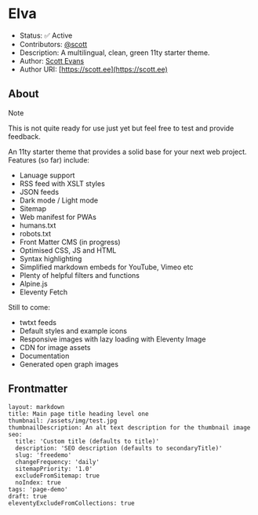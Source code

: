 # Elva

* Status: ✅ Active
* Contributors: [@scott](https://toot.scott.ee/@scott)
* Description: A multilingual, clean, green 11ty starter theme.
* Author: [Scott Evans](https://scott.ee)
* Author URI: [https://scott.ee](https://scott.ee)

## About

> [!NOTE]  
> This is not quite ready for use just yet but feel free to test and provide feedback.

An 11ty starter theme that provides a solid base for your next web project. Features (so far) include:

* Lanuage support
* RSS feed with XSLT styles
* JSON feeds
* Dark mode / Light mode
* Sitemap
* Web manifest for PWAs
* humans.txt 
* robots.txt
* Front Matter CMS (in progress)
* Optimised CSS, JS and HTML
* Syntax highlighting
* Simplified markdown embeds for YouTube, Vimeo etc
* Plenty of helpful filters and functions
* Alpine.js
* Eleventy Fetch

Still to come:

* twtxt feeds
* Default styles and example icons
* Responsive images with lazy loading with Eleventy Image
* CDN for image assets
* Documentation
* Generated open graph images

## Frontmatter

```
layout: markdown
title: Main page title heading level one
thumbnail: /assets/img/test.jpg
thumbnailDescription: An alt text description for the thumbnail image
seo:
  title: 'Custom title (defaults to title)'
  description: 'SEO description (defaults to secondaryTitle)'
  slug: 'freedemo'
  changeFrequency: 'daily'
  sitemapPriority: '1.0'
  excludeFromSitemap: true
  noIndex: true
tags: 'page-demo'
draft: true
eleventyExcludeFromCollections: true
```
